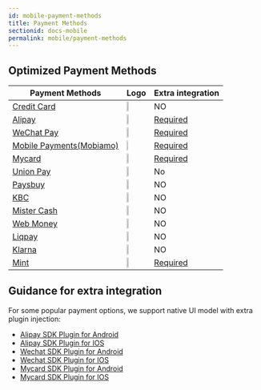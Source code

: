 ```yaml
---
id: mobile-payment-methods
title: Payment Methods
sectionid: docs-mobile
permalink: mobile/payment-methods
---
```


## Optimized Payment Methods

|Payment Methods|Logo|Extra integration|
| --- | --- |---|
|[Credit Card](/payment-method/credit-card)|<img src="https://api.paymentwall.com/images/developers/pm_allthegate.gif?6 " style="width: 12%">|NO|
|[Alipay](/payment-method/alipay)|<img src="https://api.paymentwall.com/images/developers/pm_alipay.gif?6 " style="width: 12%">|[Required](https://github.com/paymentwall/paymentwall-android-sdk/tree/master/Plugin/Alipay)|
|[WeChat Pay](/payment-method/wechat)|<img src="https://api.paymentwall.com/images/developers/pm_wechatpayments.gif?6" style="width: 18%">|[Required](https://github.com/paymentwall/paymentwall-android-sdk/tree/master/Plugin/Wechatpay)|
|[Mobile Payments(Mobiamo)](/payment-method/mobiamo) |<img src="https://api.paymentwall.com/images/developers/pm_mobilegateway.gif?6 " style="width: 8%;">|[Required](https://github.com/paymentwall/paymentwall-android-sdk/tree/master/Core%20SDK#mobiamo)|
|[Mycard](/payment-method/mycard)|<img src="https://api.paymentwall.com//images/developers/pm_mycardwallet.gif?6" style="width: 18%">|[Required](https://github.com/paymentwall/paymentwall-android-sdk/tree/master/Plugin/MyCard)|
|[Union Pay](/payment-method/union-pay)|<img src="https://api.paymentwall.com/images/developers/pm_unionpay.gif?6" style="width: 10%">|No|
|[Paysbuy](/payment-method/paysbuy) |<img src="https://api.paymentwall.com/images/developers/pm_paysbuy.gif?6 " style="width: 12%">|NO|
|[KBC](/payment-method/kbc) |<img src="https://api.paymentwall.com/images/developers/pm_kbc.gif?6 " style="width: 12%">|NO|
|[Mister Cash](/payment-method/mister-cash) |<img src=" https://api.paymentwall.com/images/developers/pm_bancontact.gif?6" style="width: 12%">|NO|
|[Web Money](/payment-method/web-money) |<img src="https://api.paymentwall.com/images/developers/pm_webmoney.gif?6 " style="width: 12%">|NO|
|[Liqpay](/payment-method/liqpay) | <img src="https://api.paymentwall.com/images/developers/pm_liqpay.gif?6 " style="width: 12%">|NO|
|[Klarna](/payment-method/klarna) | <img src="https://api.paymentwall.com/images/developers/pm_sofortbanktransfer.gif?6 " style="width: 12%">|NO|
|[Mint](/payment-method/mint) | <img src=" https://api.paymentwall.com/images/developers/pm_epinpaymentsystem.gif?6" style="width: 12%">|[Required](https://github.com/paymentwall/paymentwall-android-sdk/tree/master/Core%20SDK#mint)|

## Guidance for extra integration

For some popular payment options, we support native UI model with extra plugin injection:

* [Alipay SDK Plugin for Android](https://github.com/paymentwall/paymentwall-android-sdk/tree/master/Plugin/Alipay)
* [Alipay SDK Plugin for IOS](https://github.com/paymentwall/paymentwall-ios-sdk/tree/master/Plugins/PWAlipayPlugin)
* [Wechat SDK Plugin for Android](https://github.com/paymentwall/paymentwall-android-sdk/tree/master/Plugin/Wechatpay)
* [Wechat SDK Plugin for IOS](https://github.com/paymentwall/paymentwall-ios-sdk/tree/master/Plugins/PWWechatpayPlugin)
* [Mycard SDK Plugin for Android](https://github.com/paymentwall/paymentwall-android-sdk/tree/master/Plugin/MyCard)
* [Mycard SDK Plugin for IOS](https://github.com/paymentwall/paymentwall-ios-sdk/tree/master/Plugins/PWMycardPlugin)
